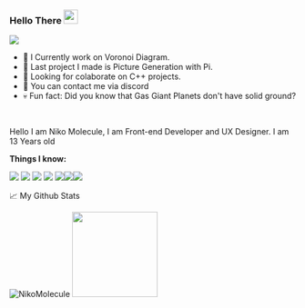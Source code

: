 ### Hello There <img src="https://media.giphy.com/media/hvRJCLFzcasrR4ia7z/giphy.gif" width="25px">

![](https://visitor-badge.glitch.me/badge?page_id=NikoMolecule.NikoMolecule)

-  🌱 I Currently work on Voronoi Diagram.
-  👀 Last project I made is Picture Generation with Pi.
-  🔨 Looking for colaborate on C++ projects.
-  💼 You can contact me via discord
-  💀 Fun fact: Did you know that Gas Giant Planets don't have solid ground?

<br />

Hello I am Niko Molecule, I am Front-end Developer and UX Designer. I am 13 Years old

**Things I know:**  

<img src = "https://img.shields.io/badge/HTML5-E34F26?style=for-the-badge&logo=html5&logoColor=white"> <img src ="https://img.shields.io/badge/JavaScript-323330?style=for-the-badge&logo=javascript&logoColor=F7DF1E">  <img src ="https://img.shields.io/badge/CSS3-1572B6?style=for-the-badge&logo=css3&logoColor=white"> <img src = "https://img.shields.io/badge/C%2B%2B-00599C?style=for-the-badge&logo=c%2B%2B&logoColor=white"> <img src = "https://img.shields.io/badge/Sass-CC6699?style=for-the-badge&logo=sass&logoColor=white"><img src = "https://img.shields.io/badge/Bootstrap-563D7C?style=for-the-badge&logo=bootstrap&logoColor=white"><img src = "https://img.shields.io/badge/React-20232A?style=for-the-badge&logo=react&logoColor=61DAFB">



📈 My Github Stats

<img src="https://github-readme-stats.vercel.app/api?username=NikoMolecule&show_icons=true&theme=gotham" alt="NikoMolecule" />
<img height="150em" src="https://github-readme-stats.vercel.app/api/top-langs/?username=NikoMolecule&layout=compact&theme=gotham">
